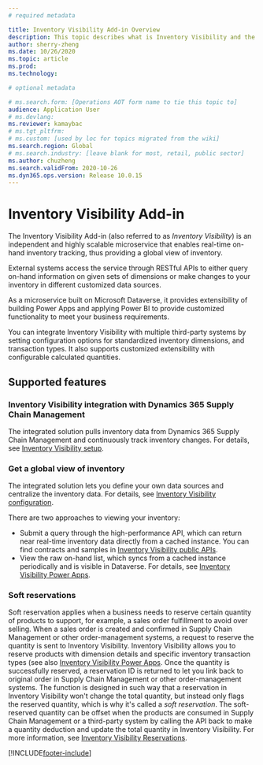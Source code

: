 ```yaml
---
# required metadata

title: Inventory Visibility Add-in Overview
description: This topic describes what is Inventory Visibility and the features in Inventory Visibility.
author: sherry-zheng
ms.date: 10/26/2020
ms.topic: article
ms.prod:
ms.technology:

# optional metadata

# ms.search.form: [Operations AOT form name to tie this topic to]
audience: Application User
# ms.devlang:
ms.reviewer: kamaybac
# ms.tgt_pltfrm:
# ms.custom: [used by loc for topics migrated from the wiki]
ms.search.region: Global
# ms.search.industry: [leave blank for most, retail, public sector]
ms.author: chuzheng
ms.search.validFrom: 2020-10-26
ms.dyn365.ops.version: Release 10.0.15
---
```


# Inventory Visibility Add-in

The Inventory Visibility Add-in (also referred to as *Inventory Visibility*) is an independent and highly scalable microservice that enables real-time on-hand inventory tracking, thus providing a global view of inventory.

External systems access the service through RESTful APIs to either query on-hand information on given sets of dimensions or make changes to your inventory in different customized data sources.

As a microservice built on Microsoft Dataverse, it provides extensibility of building Power Apps and applying Power BI to provide customized functionality to meet your business requirements.

You can integrate Inventory Visibility with multiple third-party systems by setting configuration options for standardized inventory dimensions, and transaction types. It also supports customized extensibility with configurable calculated quantities.

## Supported features

### Inventory Visibility integration with Dynamics 365 Supply Chain Management

The integrated solution pulls inventory data from Dynamics 365 Supply Chain Management and continuously track inventory changes. For details, see [Inventory Visibility setup](inventory-visibility-setup.md).

### Get a global view of inventory

The integrated solution lets you define your own data sources and centralize the inventory data. For details, see [Inventory Visibility configuration](inventory-visibility-configuration.md).

There are two approaches to viewing your inventory:

- Submit a query through the high-performance API, which can return near real-time inventory data directly from a cached instance. You can find contracts and samples in [Inventory Visibility public APIs](inventory-visibility-api.md).
- View the raw on-hand list, which syncs from a cached instance periodically and is visible in Dataverse. For details, see [Inventory Visibility Power Apps](inventory-visibility-power-platform.md).

### Soft reservations

Soft reservation applies when a business needs to reserve certain quantity of products to support, for example, a sales order fulfillment to avoid over selling. When a sales order is created and confirmed in Supply Chain Management or other order-management systems, a request to reserve the quantity is sent to Inventory Visibility. Inventory Visibility allows you to reserve products with dimension details and specific inventory transaction types (see also [Inventory Visibility Power Apps](inventory-visibility-power-platform.md). Once the quantity is successfully reserved, a reservation ID is returned to let you link back to original order in Supply Chain Management or other order-management systems. The function is designed in such way that a reservation in Inventory Visibility won't change the total quantity, but instead only flags the reserved quantity, which is why it's called a *soft reservation*. The soft-reserved quantity can be offset when the products are consumed in Supply Chain Management or a third-party system by calling the API back to make a quantity deduction and update the total quantity in Inventory Visibility. For more information, see [Inventory Visibility Reservations](inventory-visibility-reservations.md).

[!INCLUDE[footer-include](../../includes/footer-banner.md)]

